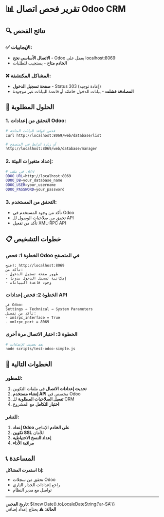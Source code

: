# 📊 تقرير فحص اتصال Odoo CRM

## 🔍 نتائج الفحص

### ✅ الإيجابيات:
- **الاتصال الأساسي نجح** - Odoo يعمل على localhost:8069
- **الخادم متاح** - يستجيب للطلبات

### ❌ المشاكل المكتشفة:
- **صفحة تسجيل الدخول** - Status 303 (إعادة توجيه)
- **المصادقة فشلت** - بيانات الدخول خاطئة أو قاعدة البيانات غير موجودة

## 🔧 الحلول المطلوبة

### 1. التحقق من إعدادات Odoo:
```bash
# فحص قواعد البيانات المتاحة
curl http://localhost:8069/web/database/list

# أو زيارة الرابط في المتصفح
http://localhost:8069/web/database/manager
```

### 2. إعداد متغيرات البيئة:
```bash
# في ملف .env
ODOO_URL=http://localhost:8069
ODOO_DB=your_database_name
ODOO_USER=your_username  
ODOO_PASSWORD=your_password
```

### 3. التحقق من المستخدم:
- تأكد من وجود المستخدم في Odoo
- تحقق من صلاحيات الوصول للـ API
- تأكد من تفعيل XML-RPC API

## 📋 خطوات التشخيص

### الخطوة 1: فحص Odoo في المتصفح
```
افتح: http://localhost:8069
تأكد من:
- ظهور صفحة تسجيل الدخول
- إمكانية تسجيل الدخول يدوياً
- وجود قاعدة البيانات
```

### الخطوة 2: فحص إعدادات API
```
في Odoo:
Settings → Technical → System Parameters
تأكد من تفعيل:
- xmlrpc_interface = True
- xmlrpc_port = 8069
```

### الخطوة 3: اختبار الاتصال مرة أخرى
```bash
# بعد تحديث الإعدادات
node scripts/test-odoo-simple.js
```

## 🎯 الخطوات التالية

### للمطور:
1. **تحديث إعدادات الاتصال** في ملفات التكوين
2. **إنشاء مستخدم API** مخصص في Odoo
3. **تفعيل الصلاحيات المطلوبة** للـ CRM
4. **اختبار التكامل** مع المشروع

### للنشر:
1. **إعداد Odoo على الخادم** الإنتاجي
2. **تكوين SSL** للأمان
3. **إعداد النسخ الاحتياطية**
4. **مراقبة الأداء**

## 📞 المساعدة

**إذا استمرت المشاكل:**
- تحقق من سجلات Odoo
- راجع إعدادات الجدار الناري
- تواصل مع مدير النظام

---
**تاريخ الفحص**: ${new Date().toLocaleDateString('ar-SA')}  
**الحالة**: ⚠️ يحتاج إعداد إضافي